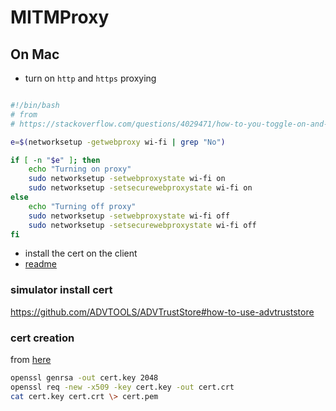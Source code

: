 # MITMProxy

## On Mac
* turn on `http` and `https` proxying

```bash

#!/bin/bash
# from 
# https://stackoverflow.com/questions/4029471/how-to-you-toggle-on-and-off-a-web-proxy-in-os-x-from-the-command-line

e=$(networksetup -getwebproxy wi-fi | grep "No")

if [ -n "$e" ]; then
    echo "Turning on proxy"
    sudo networksetup -setwebproxystate wi-fi on
    sudo networksetup -setsecurewebproxystate wi-fi on
else
    echo "Turning off proxy"
    sudo networksetup -setwebproxystate wi-fi off
    sudo networksetup -setsecurewebproxystate wi-fi off
fi
```

* install the cert on the client
* [readme](https://docs.mitmproxy.org/stable/concepts-certificates/)

### simulator install cert
https://github.com/ADVTOOLS/ADVTrustStore#how-to-use-advtruststore


### cert creation
from [here](https://docs.mitmproxy.org/stable/concepts-certificates/)

```bash
openssl genrsa -out cert.key 2048
openssl req -new -x509 -key cert.key -out cert.crt
cat cert.key cert.crt \> cert.pem
```